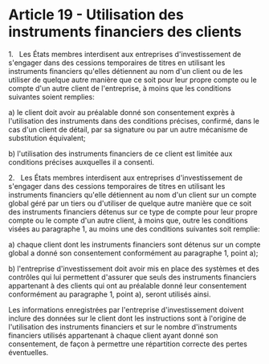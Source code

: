 # Article 19 - Utilisation des instruments financiers des clients


1.   Les États membres interdisent aux entreprises d'investissement de s'engager dans des cessions temporaires de titres en utilisant les instruments financiers qu'elles détiennent au nom d'un client ou de les utiliser de quelque autre manière que ce soit pour leur propre compte ou le compte d'un autre client de l'entreprise, à moins que les conditions suivantes soient remplies:

a) le client doit avoir au préalable donné son consentement exprès à l'utilisation des instruments dans des conditions précises, confirmé, dans le cas d'un client de détail, par sa signature ou par un autre mécanisme de substitution équivalent;

b) l'utilisation des instruments financiers de ce client est limitée aux conditions précises auxquelles il a consenti.

2.   Les États membres interdisent aux entreprises d'investissement de s'engager dans des cessions temporaires de titres en utilisant les instruments financiers qu'elle détiennent au nom d'un client sur un compte global géré par un tiers ou d'utiliser de quelque autre manière que ce soit des instruments financiers détenus sur ce type de compte pour leur propre compte ou le compte d'un autre client, à moins que, outre les conditions visées au paragraphe 1, au moins une des conditions suivantes soit remplie:

a) chaque client dont les instruments financiers sont détenus sur un compte global a donné son consentement conformément au paragraphe 1, point a);

b) l'entreprise d'investissement doit avoir mis en place des systèmes et des contrôles qui lui permettent d'assurer que seuls des instruments financiers appartenant à des clients qui ont au préalable donné leur consentement conformément au paragraphe 1, point a), seront utilisés ainsi.

Les informations enregistrées par l'entreprise d'investissement doivent inclure des données sur le client dont les instructions sont à l'origine de l'utilisation des instruments financiers et sur le nombre d'instruments financiers utilisés appartenant à chaque client ayant donné son consentement, de façon à permettre une répartition correcte des pertes éventuelles.
